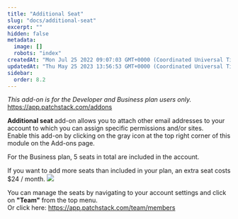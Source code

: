 ```yaml
---
title: "Additional Seat"
slug: "docs/additional-seat"
excerpt: ""
hidden: false
metadata: 
  image: []
  robots: "index"
createdAt: "Mon Jul 25 2022 09:07:03 GMT+0000 (Coordinated Universal Time)"
updatedAt: "Thu May 25 2023 13:56:53 GMT+0000 (Coordinated Universal Time)"
sidebar:
  order: 8.2
---
```

_This add-on is for the Developer and Business plan users only._  
<https://app.patchstack.com/addons>

**Additional seat** add-on allows you to attach other email addresses to your account to which you can assign specific permissions and/or sites.  
Enable this add-on by clicking on the gray icon at the top right corner of this module on the Add-ons page.

For the Business plan, 5 seats in total are included in the account.

If you want to add more seats than included in your plan, an extra seat costs $24 / month.
![](@images/8df94e8-Patchstack_additional_seat.png)

You can manage the seats by navigating to your account settings and click on **"Team"** from the top menu.  
Or click here: <a href="https://app.patchstack.com/team/members" target="_blank">https://app.patchstack.com/team/members</a>
